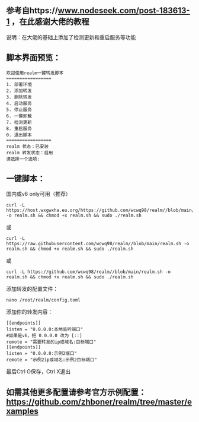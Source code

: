 ## 参考自https://www.nodeseek.com/post-183613-1 ，在此感谢大佬的教程

说明：在大佬的基础上添加了检测更新和重启服务等功能

## 脚本界面预览：

```
欢迎使用realm一键转发脚本
=================
1. 部署环境
2. 添加转发
3. 删除转发
4. 启动服务
5. 停止服务
6. 一键卸载
7. 检测更新
8. 重启服务
0. 退出脚本
=================
realm 状态：已安装
realm 转发状态：启用
请选择一个选项: 
```
## 一键脚本：
国内或v6 only可用（推荐）
```
curl -L https://host.wxgwxha.eu.org/https://github.com/wcwq98/realm//blob/main/realm.sh -o realm.sh && chmod +x realm.sh && sudo ./realm.sh
```
或
```
curl -L https://raw.githubusercontent.com/wcwq98/realm//blob/main/realm.sh -o realm.sh && chmod +x realm.sh && sudo ./realm.sh
```
或
```
curl -L https://github.com/wcwq98/realm//blob/main/realm.sh -o realm.sh && chmod +x realm.sh && sudo ./realm.sh
```



添加转发的配置文件：
```
nano /root/realm/config.toml
```
添加你的转发内容：
```
[[endpoints]]
listen = "0.0.0.0:本地监听端口"
#如果是v6，把 0.0.0.0 改为 [::]
remote = "需要转发的ip或域名:目标端口"
[[endpoints]]
listen = "0.0.0.0:示例2端口"
remote = "示例2ip或域名:示例2目标端口"
```
最后Ctrl O保存，Ctrl X退出

## 如需其他更多配置请参考官方示例配置： https://github.com/zhboner/realm/tree/master/examples
